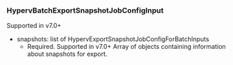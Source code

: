 ### HypervBatchExportSnapshotJobConfigInput
Supported in v7.0+

- snapshots: list of HypervExportSnapshotJobConfigForBatchInputs
  - Required. Supported in v7.0+
Array of objects containing information about snapshots for export.
